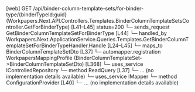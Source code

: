 [web] GET /api/binder-column-template-sets/for-binder-type/{binderTypeId:guid}  (Workpapers.Next.API.Controllers.Templates.BinderColumnTemplateSetsController.GetForBinderType)  [L41–L45] status=200
  └─ sends_request GetBinderColumnTemplateSetForBinderType [L44]
    └─ handled_by Workpapers.Next.ApplicationService.Queries.Templates.GetBinderColumnTemplateSetForBinderTypeHandler.Handle [L24–L45]
      └─ maps_to BinderColumnTemplateSetDto [L37]
        └─ automapper.registration WorkpapersMappingProfile (BinderColumnTemplateSet->BinderColumnTemplateSetDto) [L368]
      └─ uses_service IControlledRepository<BinderColumnTemplateSet>
        └─ method ReadQuery [L37]
          └─ ... (no implementation details available)
      └─ uses_service IMapper
        └─ method ConfigurationProvider [L40]
          └─ ... (no implementation details available)

